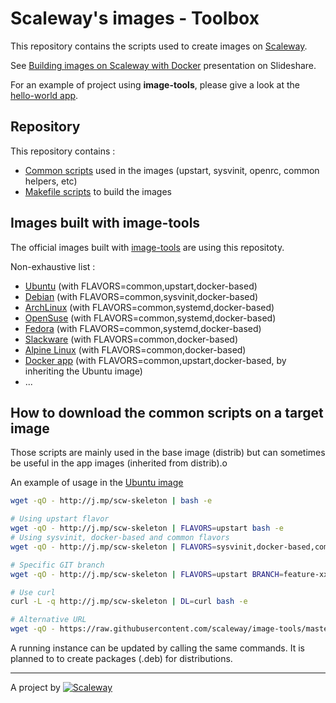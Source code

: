 # Scaleway's images - Toolbox

This repository contains the scripts used to create images on [Scaleway](https://www.scaleway.com/).

See [Building images on Scaleway with Docker](http://www.slideshare.net/manfredtouron/while42-paris13-scaleway) presentation on Slideshare.

For an example of project using **image-tools**, please give a look at the [hello-world app](https://github.com/scaleway/image-helloworld).


## Repository

This repository contains :

- [Common scripts](#how-to-download-the-common-scripts-on-a-target-image) used in the images (upstart, sysvinit, openrc, common helpers, etc)
- [Makefile scripts](https://github.com/scaleway/image-tools/tree/master/scripts) to build the images


## Images built with **image-tools**

The official images built with [image-tools](https://github.com/scaleway/image-tools) are using this repositoty.

Non-exhaustive list :

- [Ubuntu](https://github.com/scaleway/image-ubuntu) (with FLAVORS=common,upstart,docker-based)
- [Debian](https://github.com/scaleway/image-debian) (with FLAVORS=common,sysvinit,docker-based)
- [ArchLinux](https://github.com/scaleway/image-archlinux) (with FLAVORS=common,systemd,docker-based)
- [OpenSuse](https://github.com/scaleway/image-opensuse) (with FLAVORS=common,systemd,docker-based)
- [Fedora](https://github.com/scaleway/image-fedora) (with FLAVORS=common,systemd,docker-based)
- [Slackware](https://github.com/scaleway/image-slackware) (with FLAVORS=common,docker-based)
- [Alpine Linux](https://github.com/scaleway/image-alpine) (with FLAVORS=common,docker-based)
- [Docker app](https://github.com/scaleway/image-app-docker) (with FLAVORS=common,upstart,docker-based, by inheriting the Ubuntu image)
- ...


## How to download the common scripts on a target image

Those scripts are mainly used in the base image (distrib) but can sometimes be useful in the app images (inherited from distrib).o

An example of usage in the [Ubuntu image](https://github.com/scaleway/image-ubuntu/blob/9cd0f287a1977a55b74b1a37ecb1c03c8ce55c85/14.04/Dockerfile#L12-L17)

```bash
wget -qO - http://j.mp/scw-skeleton | bash -e

# Using upstart flavor
wget -qO - http://j.mp/scw-skeleton | FLAVORS=upstart bash -e
# Using sysvinit, docker-based and common flavors
wget -qO - http://j.mp/scw-skeleton | FLAVORS=sysvinit,docker-based,common bash -e

# Specific GIT branch
wget -qO - http://j.mp/scw-skeleton | FLAVORS=upstart BRANCH=feature-xxx bash -e

# Use curl
curl -L -q http://j.mp/scw-skeleton | DL=curl bash -e

# Alternative URL
wget -qO - https://raw.githubusercontent.com/scaleway/image-tools/master/scripts/install.sh | ... bash -e
```

A running instance can be updated by calling the same commands.
It is planned to to create packages (.deb) for distributions.


---

A project by [![Scaleway](https://avatars1.githubusercontent.com/u/5185491?v=3&s=42)](https://www.scaleway.com/)
